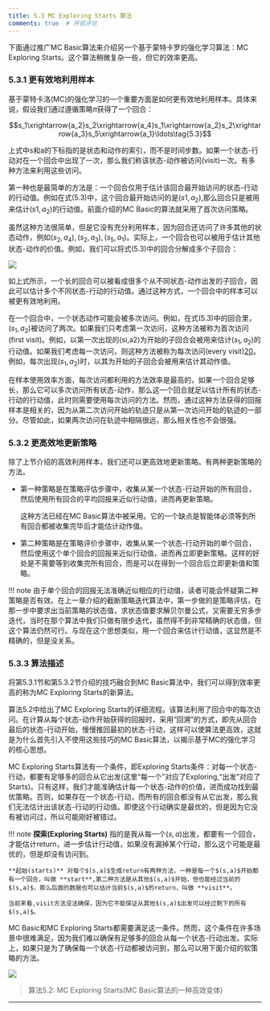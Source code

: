 ```yaml
---
title: 5.3 MC Exploring Starts 算法
comments: true  # 开启评论
---
```

下面通过推广MC Basic算法来介绍另一个基于蒙特卡罗的强化学习算法：MC Exploring Starts。这个算法稍微复杂一些，但它的效率更高。

### 5.3.1 更有效地利用样本

基于蒙特卡洛(MC)的强化学习的一个重要方面是如何更有效地利用样本。具体来说，假设我们通过遵循策略$\pi$获得了一个回合：

$$s_1\xrightarrow{a_2}s_2\xrightarrow{a_4}s_1\xrightarrow{a_2}s_2\xrightarrow{a_3}s_5\xrightarrow{a_1}\ldots\tag{5.3}$$


上式中s和a的下标指的是状态和动作的索引，而不是时间步数。如果一个状态-行动对在一个回合中出现了一次，那么我们称该状态-动作被访问(visit)一次。有多种方法来利用这些访问。

第一种也是最简单的方法是：一个回合仅用于估计该回合最开始访问的状态-行动的行动值。例如在式$(5.3)$中，这个回合最开始访问的是$(s1, a_2)$,那么回合只是被用来估计$(s1, a_2)$的行动值。前面介绍的MC Basic的算法就采用了首次访问策略。

虽然这种方法很简单，但是它没有充分利用样本，因为回合还访问了许多其他的状态动作，例如$(s_2,a_4),(s_2,a_3),(s_5,a_1)$。实际上，一个回合也可以被用于估计其他状态-动作的价值。例如，我们可以将式$(5.3)$中的回合分解成多个子回合：

 ![](../img/05/11.png)

如上式所示，一个长的回合可以被看成很多个从不同状态-动作出发的子回合，因此可以估计多个不同状态-行动的行动值。通过这种方式，一个回合中的样本可以被更有效地利用。

在一个回合中，一个状态动作可能会被多次访问。例如，在式$(5.3)$中的回合里，$(s_1,a_2)$被访问了两次。如果我们只考虑第一次访问，这种方法被称为首次访问(first visit)。例如，以第一次出现的(si,a2)为开始的子回合会被用来估计$(s_1,a_2)$的行动值。如果我们考虑每一次访问，则这种方法被称为每次访问(every visit)[20](https://link.springer.com/book/10.1007/978-3-031-01551-9)。例如，每次出现$(s_1,a_2)$时，以其为开始的子回合会被用来估计其动作值。

在样本使用效率方面，每次访问都利用的方法效率是最高的，如果一个回合足够长，那么它可以多次访问所有状态-动作，那么这一个回合就足以估计所有的状态-行动的行动值，此时则需要使用每次访问的方法。然而，通过这种方法获得的回报样本是相关的，因为从第二次访问开始的轨迹只是从第一次访问开始的轨迹的一部分。尽管如此，如果两次访问在轨迹中相隔很远，那么相关性也不会很强。

### 5.3.2 更高效地更新策略

除了上节介绍的高效利用样本，我们还可以更高效地更新策略。有两种更新策略的方法。

- 第一种策略是在策略评估步骤中，收集从某一个状态-行动开始的所有回合，然后使用所有回合的平均回报来近似行动值，进而再更新策略。
  
  这种方法已经在MC Basic算法中被采用。它的一个缺点是智能体必须等到所有回合都被收集完毕后才能估计动作值。

- 第二种策略是在策略评价步骤中，收集从某一个状态-行动开始的单个回合，然后使用这个单个回合的回报来近似行动值，进而再立即更新策略。这样的好处是不需要等到收集完所有回合，而是可以在得到一个回合后立即更新值和策略。

!!! note
    由于单个回合的回报无法准确近似相应的行动值，读者可能会怀疑第二种策略是否有效。在上一章介绍的截断策略迭代算法中，第一步做的是策略评估，在那一步中要求出当前策略的状态值，求状态值要求解贝尔曼公式，又需要无穷多步迭代，当时在那个算法中我们只做有限步迭代，虽然得不到非常精确的状态值，但这个算法仍然可行。与现在这个思想类似，用一个回合来估计行动值，这显然是不精确的，但是没关系。

### 5.3.3 算法描述

将第$5.3.1$节和第$5.3.2$节介绍的技巧融合到MC Basic算法中，我们可以得到效率更高的称为MC Exploring Starts的新算法。

算法$5.2$中给出了MC Exploring Starts的详细流程。该算法利用了回合中的每次访问。在计算从每个状态-动作开始获得的回报时，采用“回溯”的方式，即先从回合最后的状态-行动开始，慢慢推回最初的状态-行动，这样可以使算法更高效，这就是为什么首先引入不使用这些技巧的MC Basic算法，以揭示基于MC的强化学习的核心思想。

MC Exploring Starts算法有一个条件，即Exploring Starts条件：对每一个状态-行动，都要有足够多的回合从它出发(这里“每一个”对应了Exploring,“出发”对应了Starts)。只有这样，我们才能准确估计每一个状态-动作的价值，进而成功找到最优策略。否则，如果存在一个状态-行动，而所有的回合都没有从它出发，那么我们无法估计出该状态-行动的行动值。即使这个行动确实是最优的，但是因为它没有被访问过，所以可能刚好被错过。

!!! note
    **探索(Exploring Starts)** 指的是我从每一个$(s,a)$出发，都要有一个回合，才能估计return，进一步估计行动值，如果没有漏掉某个行动，那么这个可能是最优的，但是却没有访问到。

    **起始(starts)** 对每个$(s,a)$生成return有两种方法，一种是每一个$(s,a)$开始都有一个回合，叫做 **start**,第二种方法是从其他$(s,a)$开始，但也能经过当前的$(s,a)$，那么后面的数据也可以估计当前$(s,a)$的return，叫做 **visit**。
    
    当前来看,visit方法没法确保，因为它不能保证从其他$(s,a)$出发可以经过剩下的所有$(s,a)$。

    
MC Basic和MC Exploring Starts都需要满足这一条件。然而，这个条件在许多场景中很难满足，因为我们难以确保有足够多的回合从每一个状态-行动出发。实际上，如果只是为了确保每一个状态-行动都被访问到，那么可以用下面介绍的软策略的方法。

 ![](../img/05/9.png)
 >算法$5.2$: MC Exploring Starts(MC Basic算法的一种高效变体)
---